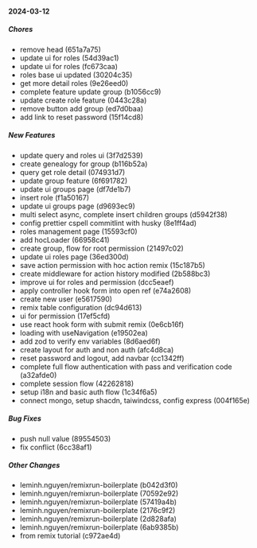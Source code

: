 #### 2024-03-12

##### Chores

*  remove head (651a7a75)
*  update ui for roles (54d39ac1)
*  update ui for roles (fc673caa)
*  roles base ui updated (30204c35)
*  get more detail roles (9e26eed0)
*  complete feature update group (b1056cc9)
*  update create role feature (0443c28a)
*  remove button add group (ed7d0baa)
*  add link to reset password (15f14cd8)

##### New Features

*  update query and roles ui (3f7d2539)
*  create genealogy for group (b116b52a)
*  query get role detail (074931d7)
*  update group feature (6f691782)
*  update ui groups page (df7de1b7)
*  insert role (f1a50167)
*  update ui groups page (d9693ec9)
*  multi select async, complete insert children groups (d5942f38)
*  config prettier cspell commitlint with husky (8e1ff4ad)
*  roles management page (15593cf0)
*  add hocLoader (66958c41)
*  create group, flow for root permission (21497c02)
* update ui roles page (36ed300d)
*  save action permission with hoc action remix (15c187b5)
*  create middleware for action history modified (2b588bc3)
*  improve ui for roles and permission (dcc5eaef)
*  apply controller hook form into open ref (e74a2608)
*  create new user (e5617590)
*  remix table configuration (dc94d613)
*  ui for permission (17ef5cfd)
*  use react hook form with submit remix (0e6cb16f)
*  loading with useNavigation (e19502ea)
*  add zod to verify env variables (8d6aed6f)
*  create layout for auth and non auth (afc4d8ca)
*  reset password and logout, add navbar (cc1342ff)
*  complete full flow authentication with pass and verification code (a32afde0)
*  complete session flow (42262818)
*  setup i18n and basic auth flow (1c34f6a5)
*  connect mongo, setup shacdn, taiwindcss, config express (004f165e)

##### Bug Fixes

*  push null value (89554503)
*  fix conflict (6cc38af1)

##### Other Changes

* leminh.nguyen/remixrun-boilerplate (b042d3f0)
* leminh.nguyen/remixrun-boilerplate (70592e92)
* leminh.nguyen/remixrun-boilerplate (57419a4b)
* leminh.nguyen/remixrun-boilerplate (2176c9f2)
* leminh.nguyen/remixrun-boilerplate (2d828afa)
* leminh.nguyen/remixrun-boilerplate (6ab9385b)
*  from remix tutorial (c972ae4d)

